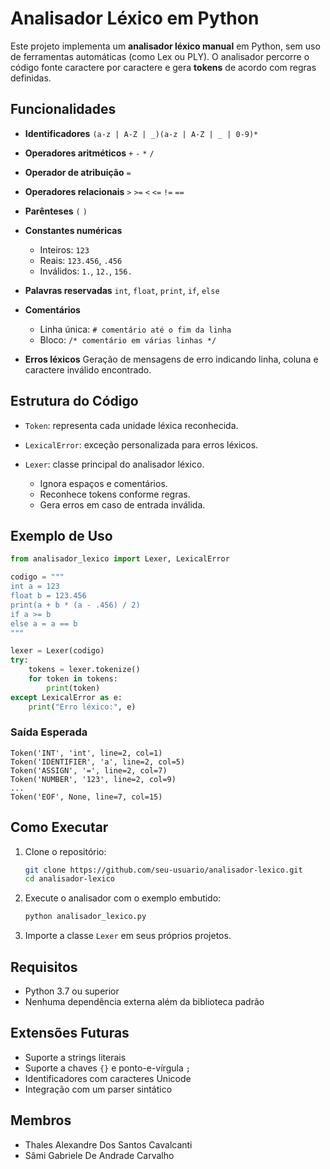 # Analisador Léxico em Python

Este projeto implementa um **analisador léxico manual** em Python, sem uso de ferramentas automáticas (como Lex ou PLY).
O analisador percorre o código fonte caractere por caractere e gera **tokens** de acordo com regras definidas.

## Funcionalidades

* **Identificadores**
  `(a-z | A-Z | _)(a-z | A-Z | _ | 0-9)*`

* **Operadores aritméticos**
  `+` `-` `*` `/`

* **Operador de atribuição**
  `=`

* **Operadores relacionais**
  `>` `>=` `<` `<=` `!=` `==`

* **Parênteses**
  `(` `)`

* **Constantes numéricas**

  * Inteiros: `123`
  * Reais: `123.456`, `.456`
  * Inválidos: `1.`, `12.`, `156.`

* **Palavras reservadas**
  `int`, `float`, `print`, `if`, `else`

* **Comentários**

  * Linha única: `# comentário até o fim da linha`
  * Bloco: `/* comentário em várias linhas */`

* **Erros léxicos**
  Geração de mensagens de erro indicando linha, coluna e caractere inválido encontrado.

## Estrutura do Código

* `Token`: representa cada unidade léxica reconhecida.
* `LexicalError`: exceção personalizada para erros léxicos.
* `Lexer`: classe principal do analisador léxico.

  * Ignora espaços e comentários.
  * Reconhece tokens conforme regras.
  * Gera erros em caso de entrada inválida.

## Exemplo de Uso

```python
from analisador_lexico import Lexer, LexicalError

codigo = """
int a = 123
float b = 123.456
print(a + b * (a - .456) / 2)
if a >= b
else a = a == b
"""

lexer = Lexer(codigo)
try:
    tokens = lexer.tokenize()
    for token in tokens:
        print(token)
except LexicalError as e:
    print("Erro léxico:", e)
```

### Saída Esperada

```
Token('INT', 'int', line=2, col=1)
Token('IDENTIFIER', 'a', line=2, col=5)
Token('ASSIGN', '=', line=2, col=7)
Token('NUMBER', '123', line=2, col=9)
...
Token('EOF', None, line=7, col=15)
```

## Como Executar

1. Clone o repositório:

   ```bash
   git clone https://github.com/seu-usuario/analisador-lexico.git
   cd analisador-lexico
   ```

2. Execute o analisador com o exemplo embutido:

   ```bash
   python analisador_lexico.py
   ```

3. Importe a classe `Lexer` em seus próprios projetos.

## Requisitos

* Python 3.7 ou superior
* Nenhuma dependência externa além da biblioteca padrão

## Extensões Futuras

* Suporte a strings literais
* Suporte a chaves `{}` e ponto-e-vírgula `;`
* Identificadores com caracteres Unicode
* Integração com um parser sintático

## Membros

* Thales Alexandre Dos Santos Cavalcanti
* Sâmi Gabriele De Andrade Carvalho
